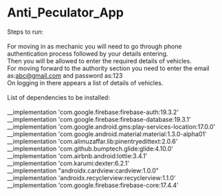 # Anti_Peculator_App<br/>
Steps to run:<br/><br/>
For moving in as mechanic you will need to go through phone authentication process followed by your details entering.<br/>
Then you will be allowed to enter the required details of vehicles.<br/>
For moving forward to the authority section you need to enter the email as:abc@gmail.com
and password as:123<br/>
On logging in there appears a list of details of vehicles.<br/><br/>
List of dependencies to be installed:<br/><br/>
 __implementation 'com.google.firebase:firebase-auth:19.3.2'<br/>
 __implementation 'com.google.firebase:firebase-database:19.3.1'<br/>
 __implementation 'com.google.android.gms:play-services-location:17.0.0'<br/>
 __implementation 'com.google.android.material:material:1.3.0-alpha01'<br/>
 __implementation 'com.alimuzaffar.lib:pinentryedittext:2.0.6'<br/>
 __implementation 'com.github.bumptech.glide:glide:4.10.0'<br/>
 __implementation 'com.airbnb.android:lottie:3.4.1'<br/>
 __implementation 'com.karumi:dexter:6.2.1'<br/>
 __implementation "androidx.cardview:cardview:1.0.0"<br/>
 __implementation 'androidx.recyclerview:recyclerview:1.1.0'<br/>
 __implementation 'com.google.firebase:firebase-core:17.4.4'<br/>
